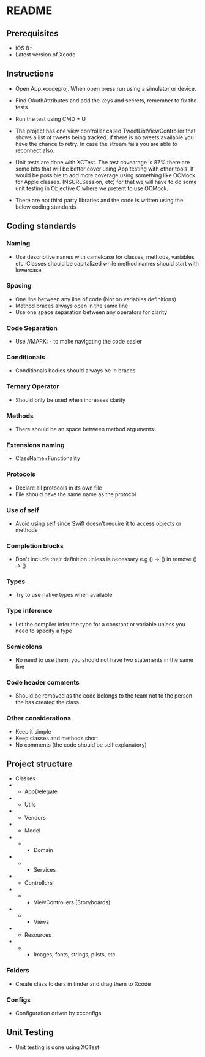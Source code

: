 
# README #

## Prerequisites ##

* iOS 8+
* Latest version of Xcode

## Instructions ##

* Open App.xcodeproj. When open press run using a simulator or device.

* Find OAuthAttributes and add the keys and secrets, remember to fix the tests

* Run the test using CMD + U

* The project has one view controller called TweetListViewController that shows a list of tweets being tracked. If there is no tweets available you have the chance to retry. In case the stream fails you are able to reconnect also.

* Unit tests are done with XCTest. The test covearage is 87% there are some bits that will be better cover using App testing with other tools. It would be possible to add more coverage using something like OCMock for Apple classes. (NSURLSession, etc) for that we will have to do some unit testing in Objective C where we pretent to use OCMock. 

* There are not third party libraries and the code is written using the below coding standards

## Coding standards ##

### Naming ###

* Use descriptive names with camelcase for classes, methods, variables, etc. Classes should be capitalized while method names should start with lowercase 

### Spacing ###

* One line between any line of code (Not on variables definitions)
* Method braces always open in the same line
* Use one space separation between any operators for clarity

### Code Separation ###

* Use //MARK: - to make navigating the code easier

### Conditionals ###

* Conditionals bodies should always be in braces

### Ternary Operator ###

* Should only be used when increases clarity

### Methods ###

* There should be an space between method arguments

### Extensions naming ###

* ClassName+Functionality

### Protocols ###

* Declare all protocols in its own file
* File should have the same name as the protocol

### Use of self ###

* Avoid using self since Swift doesn’t require it to access objects or
methods

### Completion blocks ###

* Don't include their definition unless is necessary e.g () -> () in remove () -> ()

### Types ###

* Try to use native types when available

### Type inference ###

* Let the compiler infer the type for a constant or variable unless you need to specify a type

### Semicolons ###

* No need to use them, you should not have two statements in the same line

### Code header comments ###

* Should be removed as the code belongs to the team not to the person the has created the class

### Other considerations ###

* Keep it simple
* Keep classes and methods short
* No comments (the code should be self explanatory)

## Project structure ##

* Classes
* * AppDelegate
* * Utils
* * Vendors 
* * Model
* * * Domain
* * * Services 
* * Controllers
* * * ViewControllers (Storyboards)
* * * Views 
* * Resources
* * * Images, fonts, strings, plists, etc

### Folders ###

* Create class folders in finder and drag them to Xcode

### Configs ###

* Configuration driven by xcconfigs

## Unit Testing ##

* Unit testing is done using XCTest

